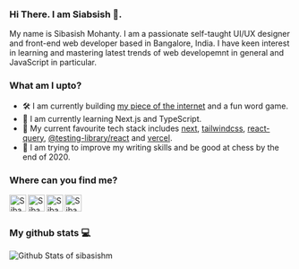 ### Hi There. I am Siabsish 🤗.

My name is Sibasish Mohanty. I am a passionate self-taught UI/UX designer and front-end web developer based in Bangalore, India.
I have keen interest in learning and mastering latest trends of web developemnt in general and JavaScript in particular.

### What am I upto?

- 🛠️ I am currently building [my piece of the internet](https://sibasish-me.vercel.app) and a fun word game.
- 📖 I am currently learning Next.js and TypeScript.
- 💌 My current favourite tech stack includes [next](https://nextjs.org), [tailwindcss](https://tailwindcss.com), [react-query](https://react-query.tanstack.com), [@testing-library/react](https://testing-library.com/docs/react-testing-library/intro) and [vercel](https://vercel.com).
- 🎯 I am trying to improve my writing skills and be good at chess by the end of 2020.

### Where can you find me?

<a href="https://twitter.com/smsibasish">
  <img align="left" alt="Sibasish Mohanty on Twitter" width="30px" src="https://image.flaticon.com/icons/svg/2111/2111819.svg" />
</a>

<a href="https://www.linkedin.com/in/sibasish-mohanty">
  <img align="left" alt="Sibasish Mohanty on LinkedIn" width="30px" src="https://image.flaticon.com/icons/svg/2111/2111723.svg" />
</a>

<a href="https://www.behance.net/Sibasish19">
  <img align="left" alt="Sibasish Mohanty on Behance" width="30px" src="https://image.flaticon.com/icons/svg/2111/2111478.svg" />
</a>

<a href="https://stackoverflow.com/sibasish-mohanty">
  <img align="left" alt="Sibasish Mohanty on Stack Overflow" width="30px" src="https://image.flaticon.com/icons/svg/2111/2111806.svg" />
</a>
<br />
<br/>

### My github stats 💻

<img align="left" alt="Github Stats of sibasishm" src="https://github-readme-stats.codestackr.vercel.app/api?username=sibasishm&count_private=true&show_icons=true&hide_border=true&include_all_commits=true" />
